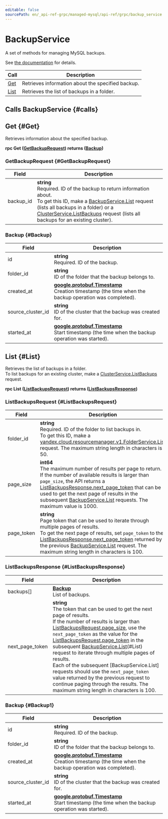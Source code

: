 ```yaml
---
editable: false
sourcePath: en/_api-ref-grpc/managed-mysql/api-ref/grpc/backup_service.md
---
```


# BackupService

A set of methods for managing MySQL backups. 

See [the documentation](/docs/managed-mysql/operations/cluster-backups) for details.

| Call | Description |
| --- | --- |
| [Get](#Get) | Retrieves information about the specified backup. |
| [List](#List) | Retrieves the list of backups in a folder. |

## Calls BackupService {#calls}

## Get {#Get}

Retrieves information about the specified backup.

**rpc Get ([GetBackupRequest](#GetBackupRequest)) returns ([Backup](#Backup))**

### GetBackupRequest {#GetBackupRequest}

Field | Description
--- | ---
backup_id | **string**<br>Required. ID of the backup to return information about. <br>To get this ID, make a [BackupService.List](#List) request (lists all backups in a folder) or a [ClusterService.ListBackups](./cluster_service#ListBackups) request (lists all backups for an existing cluster). 


### Backup {#Backup}

Field | Description
--- | ---
id | **string**<br>Required. ID of the backup. 
folder_id | **string**<br>ID of the folder that the backup belongs to. 
created_at | **[google.protobuf.Timestamp](https://developers.google.com/protocol-buffers/docs/reference/google.protobuf#timestamp)**<br>Creation timestamp (the time when the backup operation was completed). 
source_cluster_id | **string**<br>ID of the cluster that the backup was created for. 
started_at | **[google.protobuf.Timestamp](https://developers.google.com/protocol-buffers/docs/reference/google.protobuf#timestamp)**<br>Start timestamp (the time when the backup operation was started). 


## List {#List}

Retrieves the list of backups in a folder. <br>To list backups for an existing cluster, make a [ClusterService.ListBackups](./cluster_service#ListBackups) request.

**rpc List ([ListBackupsRequest](#ListBackupsRequest)) returns ([ListBackupsResponse](#ListBackupsResponse))**

### ListBackupsRequest {#ListBackupsRequest}

Field | Description
--- | ---
folder_id | **string**<br>Required. ID of the folder to list backups in. <br>To get this ID, make a [yandex.cloud.resourcemanager.v1.FolderService.List](/docs/resource-manager/api-ref/grpc/folder_service#List) request. The maximum string length in characters is 50.
page_size | **int64**<br>The maximum number of results per page to return. <br>If the number of available results is larger than `page_size`, the API returns a [ListBackupsResponse.next_page_token](#ListBackupsResponse) that can be used to get the next page of results in the subsequent [BackupService.List](#List) requests. The maximum value is 1000.
page_token | **string**<br>Page token that can be used to iterate through multiple pages of results. <br>To get the next page of results, set `page_token` to the [ListBackupsResponse.next_page_token](#ListBackupsResponse) returned by the previous [BackupService.List](#List) request. The maximum string length in characters is 100.


### ListBackupsResponse {#ListBackupsResponse}

Field | Description
--- | ---
backups[] | **[Backup](#Backup1)**<br>List of backups. 
next_page_token | **string**<br>The token that can be used to get the next page of results. <br>If the number of results is larger than [ListBackupsRequest.page_size](#ListBackupsRequest), use the `next_page_token` as the value for the [ListBackupsRequest.page_token](#ListBackupsRequest) in the subsequent [BackupService.List](#List)(#List) request to iterate through multiple pages of results. <br>Each of the subsequent [BackupService.List] requests should use the `next_page_token` value returned by the previous request to continue paging through the results. The maximum string length in characters is 100.


### Backup {#Backup1}

Field | Description
--- | ---
id | **string**<br>Required. ID of the backup. 
folder_id | **string**<br>ID of the folder that the backup belongs to. 
created_at | **[google.protobuf.Timestamp](https://developers.google.com/protocol-buffers/docs/reference/google.protobuf#timestamp)**<br>Creation timestamp (the time when the backup operation was completed). 
source_cluster_id | **string**<br>ID of the cluster that the backup was created for. 
started_at | **[google.protobuf.Timestamp](https://developers.google.com/protocol-buffers/docs/reference/google.protobuf#timestamp)**<br>Start timestamp (the time when the backup operation was started). 


